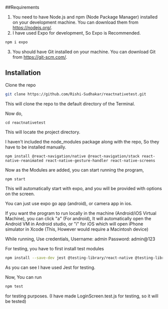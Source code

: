 ##Requirements

1. You need to have Node.js and npm (Node Package Manager) installed on your development machine. You can download them from https://nodejs.org/.
2. I have used Expo for development, So Expo is Recommended.
  ```sh
  npm i expo
  ```
3. You should have Git installed on your machine. You can download Git from https://git-scm.com/.

## Installation

Clone the repo

```sh
git clone https://github.com/Rishi-Sudhakar/reactnativetest.git
```
This will clone the repo to the default directory of the Terminal.

Now do,
```
cd reactnativetest
```
This will locate the project directory.

I haven't included the node_modules package along with the repo, So they have to be installed manually.

```
npm install @react-navigation/native @react-navigation/stack react-native-reanimated react-native-gesture-handler react-native-screens
```
Now as the Modules are added, you can start running the program,

```sh
npm start
```
This will automatically start with expo, and you will be provided with options on the screen.

You can just use expo go app (android), or camera app in ios.

If you want the program to run locally in the machine (Android/iOS Virtual Machine), you can click "a" (For android), It will automatically open the Android VM in Android studio, or "i" for iOS which will open iPhone simulator in Xcode (This, However would require a Macintosh device)

While running,
Use credentials,
Username: admin
Password: admin@123

For testing, you have to first install test modules

```sh
npm install --save-dev jest @testing-library/react-native @testing-library/jest-native
```


As you can see I have used Jest for testing.

Now, You can run 
```sh
npm test
```
for testing purposes.
(I have made LoginScreen.test.js for testing, so it will be tested)
